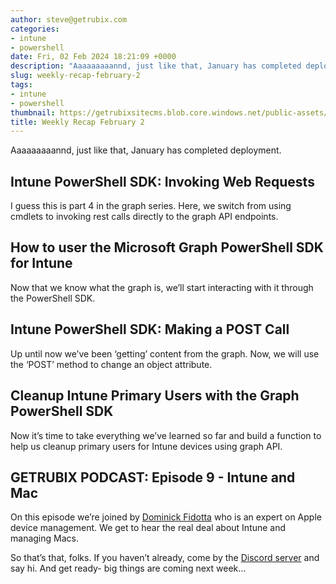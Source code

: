 ```yaml
---
author: steve@getrubix.com
categories:
- intune
- powershell
date: Fri, 02 Feb 2024 18:21:09 +0000
description: "Aaaaaaaaannd, just like that, January has completed deployment. Intune PowerShell SDK: Invoking Web Requests I guess this is part 4 in the graph series. Here, we switch from using cmdlets to invoking rest calls directly to the graph API endpoints. How to use the"
slug: weekly-recap-february-2
tags:
- intune
- powershell
thumbnail: https://getrubixsitecms.blob.core.windows.net/public-assets/content/v1/thumbnails/weekly-recap-february-2_thumbnail.jpg
title: Weekly Recap February 2
---
```


Aaaaaaaaannd, just like that, January has completed deployment.

Intune PowerShell SDK: Invoking Web Requests
--------------------------------------------

I guess this is part 4 in the graph series. Here, we switch from using cmdlets to invoking rest calls directly to the graph API endpoints.

How to user the Microsoft Graph PowerShell SDK for Intune
---------------------------------------------------------

Now that we know what the graph is, we’ll start interacting with it through the PowerShell SDK.

Intune PowerShell SDK: Making a POST Call
-----------------------------------------

Up until now we’ve been ‘getting’ content from the graph. Now, we will use the ‘POST’ method to change an object attribute.

Cleanup Intune Primary Users with the Graph PowerShell SDK
----------------------------------------------------------

Now it’s time to take everything we’ve learned so far and build a function to help us cleanup primary users for Intune devices using graph API.

GETRUBIX PODCAST: Episode 9 - Intune and Mac
--------------------------------------------

On this episode we’re joined by [Dominick Fidotta](https://www.linkedin.com/in/dominickfidotta/) who is an expert on Apple device management. We get to hear the real deal about Intune and managing Macs.

So that’s that, folks. If you haven’t already, come by the [Discord server](https://discord.gg/getrubix) and say hi. And get ready- big things are coming next week…